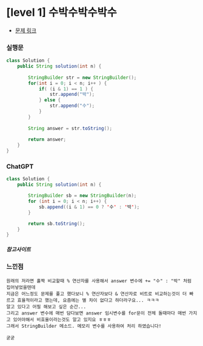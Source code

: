 # [level 1] 수박수박수박수

* [문제 링크](https://school.programmers.co.kr/learn/courses/30/lessons/12922)


### 실행문
```java
class Solution {
    public String solution(int n) {
        
        StringBuilder str = new StringBuilder();
        for(int i = 0; i < n; i++ ) {
            if( (i & 1) == 1 ) {
                str.append("박");
            } else {
                str.append("수");
            }
        }
        
        String answer = str.toString();
        
        return answer;
    }
}
```

### ChatGPT
```java
class Solution {
    public String solution(int n) {

        StringBuilder sb = new StringBuilder(n);
        for (int i = 0; i < n; i++) {
            sb.append((i & 1) == 0 ? '수' : '박');
        }

        return sb.toString();
    }
}
```

##### 참고사이트

### 느낀점
```
원래의 저라면 홀짝 비교할때 % 연산자를 사용해서 answer 변수에 += "수" : "박" 처럼 집어넣었을텐데
지금은 어느정도 문제를 풀고 했다보니 % 연산자보다 & 연산자로 비트로 비교하는것이 더 빠르고 효율적이라고 했는데, 요즘에는 별 차이 없다고 하더라구요... ㅋㅋㅋ
알고 있다고 어필 해보고 싶은 순간...
그리고 answer 변수에 매번 담다보면 answer 임시변수를 for문이 전체 돌때마다 매번 가지고 있어야해서 비효율이라는것도 알고 있지요 ㅎㅎㅎ
그래서 StringBuilder 메소드. 메모리 변수를 사용하여 처리 하였습니다!

굳굳
``` 

